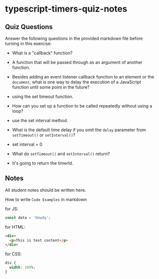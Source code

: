 # typescript-timers-quiz-notes

## Quiz Questions

Answer the following questions in the provided markdown file before turning in this exercise:

- What is a "callback" function?
- A function that will be passed through as an argument of another function. 

- Besides adding an event listener callback function to an element or the `document`, what is one way to delay the execution of a JavaScript function until some point in the future?
- using the set timeout function. 

- How can you set up a function to be called repeatedly without using a loop?
- use the set interval method.

- What is the default time delay if you omit the `delay` parameter from `setTimeout()` or `setInterval()`?
- set interval = 0

- What do `setTimeout()` and `setInterval()` return?
- It's going to return the timerId. 

## Notes

All student notes should be written here.

How to write `Code Examples` in markdown

for JS:

```javascript
const data = 'Howdy';
```

for HTML:

```html
<div>
  <p>This is text content</p>
</div>
```

for CSS:

```css
div {
  width: 100%;
}
```
